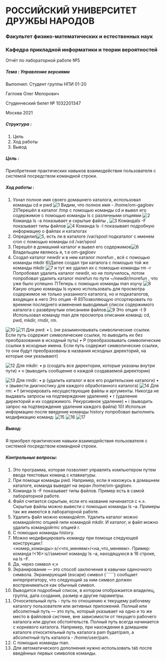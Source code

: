 # РОССИЙСКИЙ УНИВЕРСИТЕТ ДРУЖБЫ НАРОДОВ

### Факультет физико-математических и естественных наук

### Кафедра прикладной информатики и теории вероятностей

Отчёт по лабораторной работе №5

##### *Тема* : Управление версиями

Выполнил: Студент группы НПИ 01-20

Гаглоев Олег Мелорович

Студенческий билет № 1032201347

Москва 2021

##### Структура :

1. Цель
2. Ход работы
3. Вывод

##### Цель :

Приобретение практических навыков взаимодействия пользователя с системой посредством командной строки.

##### Ход работы :

1) Узнал полное имя своего домашнего каталога, использовал команды cd и pwd
![1](https://i.imgur.com/s51NnTD.png)
Видим, что полное имя - /home/om-gagloev
2)Перешёл в каталог /tmp с помощью команды cd и вывел его содержимое с помощью команды ls с различными опциями ![2](https://i.imgur.com/HcX88nf.png) 
 Команда ls -a показывает и скрытые файлы , ![3](https://i.imgur.com/ma5irbv.png)
  Командаls -F показывает типы  файлов
  ![4](https://i.imgur.com/W5pdFng.png)
  Команда ls -l показывает подробную информацию о файлах и каталогах 
  3) Определил![5](https://i.imgur.com/nu74SrN.png), есть ли в каталоге /var/spool подкаталог с именем cron с помощью команды cd /var/spool
  4) Перешёл в домашний каталог и вывел его содержимое![6](https://i.imgur.com/d3d9HiZ.png)
   Владельцем являюсь я, т.е om-gagloev
  5) Создал каталог newdir и в нем каталог morefun , всё с помощью команды mkdir
  6)Далее создал три каталога с помощью той же команды mkdir ![7](https://i.imgur.com/jrGQPQV.png) и тут же удалил их с помощью команды rm -r
  Попробовал удалить каталог newdir, но не получилось, потом попробовал удалить каталог morefun по пути ~/newdir/morefun , что уже было успешно
7)Теперь с помощью команды man изучу  ![8](https://i.imgur.com/rmTp7XW.png)
Какую опцию команды ls нужно использовать для просмотра содержимое не только указанного каталога, но и подкаталогов, входящих в него
Это опция -R
8)Позволяющую отсортировать по времени последнего изменения выводимый список содержимого
каталога с развёрнутым описанием файлов.![9](https://i.imgur.com/8IFRKvQ.png)
Это опция -t
9 Использовал команду man для просмотра описания команд: cd, pwd, mkdir, rmdir, rm.

![10](https://i.imgur.com/B9rXjN0.png) 
![11](https://i.imgur.com/qmZKCyc.png)
Для pwd:
• L (не разыменовывать символические ссылки. Если путь содержит символические ссылки, то выводить их  без преобразования в исходный путь)
• P (преобразовывать символические ссылки в исходные имена. Если путь содержит символические ссылки,  то они будут преобразованы в названия исходных директорий, на которые они указывают)

![12](https://i.imgur.com/T5eQUB9.png)
Для mkdir:
• p (создать все директории, которые указаны внутри пути)
• v (выводить сообщение о каждой создаваемой директории)

![13](https://i.imgur.com/o3nw92e.png)
Для rmdir:
• p (удалить каталог и все его родительские каталоги)
• v (вывести диагностику для каждого обработанного каталога)
![14](https://i.imgur.com/3Xa2nSc.png)
Для rm:
• f (игнорировать несуществующие файлы и аргументы. Никогда не выдавать запросы на подтверждение  удаления)
• r (удаление директорий и их содержимого. Рекурсивное удаление)
• i (выводить запрос на подтверждение удаления каждого файла)
10) Использя информацию после введение команды history попробовал выполнить модификацию команд:
![15](https://i.imgur.com/LBB1igY.png)
![16](https://i.imgur.com/vAJEswq.png)
![17](https://i.imgur.com/ng8ximv.png)

##### Вывод:
Я приобрел практические навыки взаимодействия пользователя с системой посредством командной строки.

##### Контрольные вопросы:
1. Это программа, которая позволяет управлять компьютером путем ввода текстовых команд с клавиатуры.
2. При помощи команды pwd. Например, если я нахожусь в домашнем каталоге, команда выведет на экран  /home/om-gagloev.
3. Команда ls -F показывает типы файлов. Пример есть в самой лабораторной работе.
4. Файл считается скрытым, если его название начинается с «.». Скрытые файлы можно вывести с помощью
команды ls –a. Примеры так же имеются в лабораторной работе.
5. Удалить файл можно командойrm. Удалить каталог можно командойrmс опцией rили командой mkdir. И  каталог, и файл можно удалить командойrmс опцией r.
6. С помощью команды history.
7. Можно модифицировать команду при помощи следующей конструкции:!  <номер_команды>:s/<что_меняем>/<на_что_меняем>. Пример: команда !<16>:s/<a>/<F>заменит  команду ls –a, находящуюся в 16 строке, на ls –F.
8. Да, через символ «;»
9. Экранирование — это способ заключения в кавычки одиночного символа. Экранирующий (escape)  символ (``````) сообщает интерпретатору, что следующий за ним символ должен восприниматься как  обычный символ.
10. Выводится подробный список, в котором отображается владелец, группа, дата создания, размер и другие  параметры.
11. Относительный путь - путь по отношению к текущему рабочему каталогу пользователя или активных  приложений. Полный или абсолютный путь — это путь, который указывает на одно и то же место в  файловой системе, вне зависимости от текущего рабочего каталога или других обстоятельств. Полный путь  всегда начинается с корневого каталога. Например, при нахождении в домашнем каталоге относительный  путь каталога pam будет/pam, а абсолютный путь каталога - /home/user/pam.
12. С помощью команды man.
13. Для автоматического дополнения нужно использовать tab после введённых первых символов команды.
